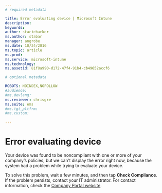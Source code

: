 ```yaml
---
# required metadata

title: Error evaluating device | Microsoft Intune
description:
keywords:
author: staciebarkerms.author: stabar
manager: angrobe
ms.date: 10/24/2016
ms.topic: article
ms.prod:
ms.service: microsoft-intune
ms.technology:
ms.assetid: 81f8a990-d172-47f4-91b4-cb49652accf6

# optional metadata

ROBOTS: NOINDEX,NOFOLLOW
#audience:
#ms.devlang:
ms.reviewer: chrisgre
ms.suite: ems
#ms.tgt_pltfrm:
#ms.custom:

---
```



# Error evaluating device
Your device was found to be noncompliant with one or more of your company’s policies, but we can't display the error right now, because the system had a problem while trying to evaluate your device.  

To solve this problem, wait a few minutes, and then tap **Check Compliance**. If the problem persists, contact your IT administrator. For contact information, check the [Company Portal website](http://portal.manage.microsoft.com).
